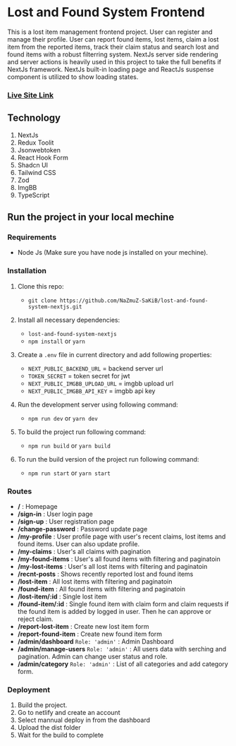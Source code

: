 # Lost and Found System Frontend

This is a lost item management frontend project. User can register and manage their profile. User can report found items, lost items, claim a lost item from the reported items, track their claim status and search lost and found items with a robust filterring system. NextJs server side rendering and server actions is heavily used in this project to take the full benefits if NextJs framework. NextJs built-in loading page and ReactJs suspense component is utilized to show loading states.

### [Live Site Link](https://lost-and-found-system-nextjs.vercel.app)

## Technology

1.  NextJs
2.  Redux Toolit
3.  Jsonwebtoken
4.  React Hook Form
5.  Shadcn UI
6.  Tailwind CSS
7.  Zod
8.  ImgBB
9.  TypeScript

## Run the project in your local mechine

### Requirements

- Node Js (Make sure you have node js installed on your mechine).

### Installation

1. Clone this repo:
   - `git clone https://github.com/NaZmuZ-SaKiB/lost-and-found-system-nextjs.git`
2. Install all necessary dependencies:
   - `lost-and-found-system-nextjs`
   - `npm install` or `yarn`
3. Create a `.env` file in current directory and add following properties:

   - `NEXT_PUBLIC_BACKEND_URL` = backend server url
   - `TOKEN_SECRET` = token secret for jwt
   - `NEXT_PUBLIC_IMGBB_UPLOAD_URL` = imgbb upload url
   - `NEXT_PUBLIC_IMGBB_API_KEY` = imgbb api key

4. Run the development server using following command:
   - `npm run dev` or `yarn dev`
5. To build the project run following command:
   - `npm run build` or `yarn build`
6. To run the build version of the project run following command:

   - `npm run start` or `yarn start`

### Routes

- **/** : Homepage
- **/sign-in** : User login page
- **/sign-up** : User registration page
- **/change-password** : Password update page
- **/my-profile** : User profile page with user's recent claims, lost items and found items. User can also update profile.
- **/my-claims** : User's all claims with pagination
- **/my-found-items** : User's all found items with filtering and paginatoin
- **/my-lost-items** : User's all lost items with filtering and paginatoin
- **/recnt-posts** : Shows recently reported lost and found items
- **/lost-item** : All lost items with filtering and paginatoin
- **/found-item** : All found items with filtering and paginatoin
- **/lost-item/:id** : Single lost item
- **/found-item/:id** : Single found item with claim form and claim requests if the found item is added by logged in user. Then he can approve or reject claim.
- **/report-lost-item** : Create new lost item form
- **/report-found-item** : Create new found item form
- **/admin/dashboard** `Role: 'admin'` : Admin Dashboard
- **/admin/manage-users** `Role: 'admin'` : All users data with serching and pagination. Admin can change user status and role.
- **/admin/category** `Role: 'admin'` : List of all categories and add category form.

### Deployment

1. Build the project.
2. Go to netlify and create an account
3. Select mannual deploy in from the dashboard
4. Upload the dist folder
5. Wait for the build to complete
